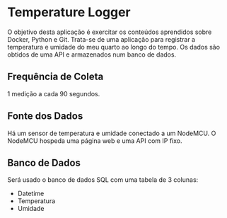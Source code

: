 # Temperature Logger

O objetivo desta aplicação é exercitar os conteúdos aprendidos sobre Docker, Python e Git. Trata-se de uma aplicação para registrar a temperatura e umidade do meu quarto ao longo do tempo. Os dados são obtidos de uma API e armazenados num banco de dados.

## Frequência de Coleta

1 medição a cada 90 segundos.

## Fonte dos Dados

Há um sensor de temperatura e umidade conectado a um NodeMCU. O NodeMCU hospeda uma página web e uma API com IP fixo.

## Banco de Dados

Será usado o banco de dados SQL com uma tabela de 3 colunas:
 - Datetime
 - Temperatura
 - Umidade
